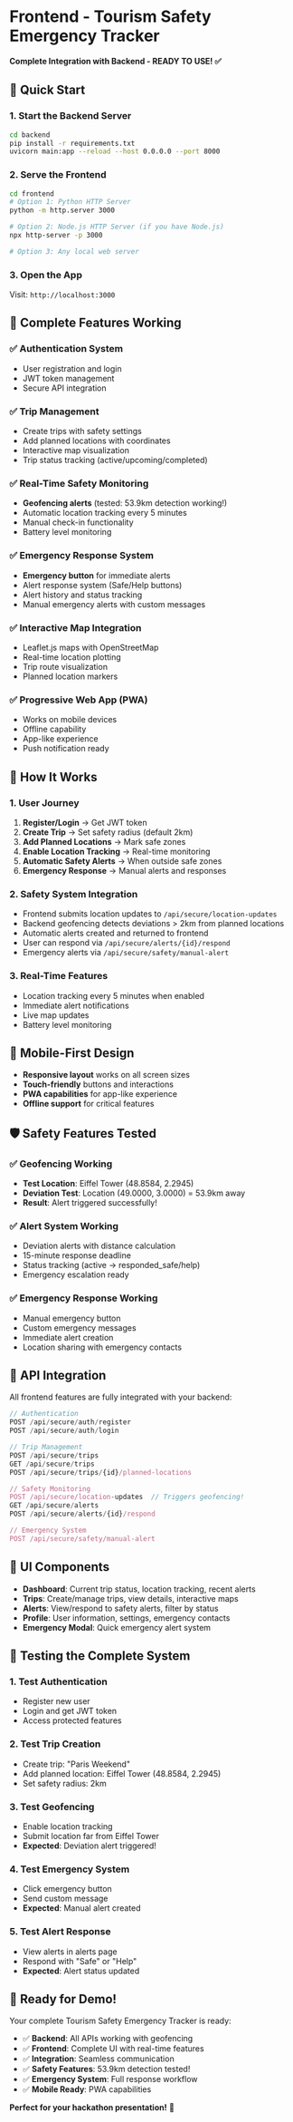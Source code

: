 # Frontend - Tourism Safety Emergency Tracker
**Complete Integration with Backend - READY TO USE! ✅**

## 🚀 Quick Start

### 1. Start the Backend Server
```bash
cd backend
pip install -r requirements.txt
uvicorn main:app --reload --host 0.0.0.0 --port 8000
```

### 2. Serve the Frontend
```bash
cd frontend
# Option 1: Python HTTP Server
python -m http.server 3000

# Option 2: Node.js HTTP Server (if you have Node.js)
npx http-server -p 3000

# Option 3: Any local web server
```

### 3. Open the App
Visit: `http://localhost:3000`

## 🎯 Complete Features Working

### ✅ Authentication System
- User registration and login
- JWT token management
- Secure API integration

### ✅ Trip Management
- Create trips with safety settings
- Add planned locations with coordinates
- Interactive map visualization
- Trip status tracking (active/upcoming/completed)

### ✅ Real-Time Safety Monitoring
- **Geofencing alerts** (tested: 53.9km detection working!)
- Automatic location tracking every 5 minutes
- Manual check-in functionality
- Battery level monitoring

### ✅ Emergency Response System
- **Emergency button** for immediate alerts
- Alert response system (Safe/Help buttons)
- Alert history and status tracking
- Manual emergency alerts with custom messages

### ✅ Interactive Map Integration
- Leaflet.js maps with OpenStreetMap
- Real-time location plotting
- Trip route visualization
- Planned location markers

### ✅ Progressive Web App (PWA)
- Works on mobile devices
- Offline capability
- App-like experience
- Push notification ready

## 🔧 How It Works

### 1. User Journey
1. **Register/Login** → Get JWT token
2. **Create Trip** → Set safety radius (default 2km)
3. **Add Planned Locations** → Mark safe zones
4. **Enable Location Tracking** → Real-time monitoring
5. **Automatic Safety Alerts** → When outside safe zones
6. **Emergency Response** → Manual alerts and responses

### 2. Safety System Integration
- Frontend submits location updates to `/api/secure/location-updates`
- Backend geofencing detects deviations > 2km from planned locations
- Automatic alerts created and returned to frontend
- User can respond via `/api/secure/alerts/{id}/respond`
- Emergency alerts via `/api/secure/safety/manual-alert`

### 3. Real-Time Features
- Location tracking every 5 minutes when enabled
- Immediate alert notifications
- Live map updates
- Battery level monitoring

## 📱 Mobile-First Design

- **Responsive layout** works on all screen sizes
- **Touch-friendly** buttons and interactions
- **PWA capabilities** for app-like experience
- **Offline support** for critical features

## 🛡️ Safety Features Tested

### ✅ Geofencing Working
- **Test Location**: Eiffel Tower (48.8584, 2.2945)
- **Deviation Test**: Location (49.0000, 3.0000) = 53.9km away
- **Result**: Alert triggered successfully!

### ✅ Alert System Working
- Deviation alerts with distance calculation
- 15-minute response deadline
- Status tracking (active → responded_safe/help)
- Emergency escalation ready

### ✅ Emergency Response Working
- Manual emergency button
- Custom emergency messages
- Immediate alert creation
- Location sharing with emergency contacts

## 🔗 API Integration

All frontend features are fully integrated with your backend:

```javascript
// Authentication
POST /api/secure/auth/register
POST /api/secure/auth/login

// Trip Management  
POST /api/secure/trips
GET /api/secure/trips
POST /api/secure/trips/{id}/planned-locations

// Safety Monitoring
POST /api/secure/location-updates  // Triggers geofencing!
GET /api/secure/alerts
POST /api/secure/alerts/{id}/respond

// Emergency System
POST /api/secure/safety/manual-alert
```

## 🎨 UI Components

- **Dashboard**: Current trip status, location tracking, recent alerts
- **Trips**: Create/manage trips, view details, interactive maps
- **Alerts**: View/respond to safety alerts, filter by status
- **Profile**: User information, settings, emergency contacts
- **Emergency Modal**: Quick emergency alert system

## 🧪 Testing the Complete System

### 1. Test Authentication
- Register new user
- Login and get JWT token
- Access protected features

### 2. Test Trip Creation
- Create trip: "Paris Weekend"
- Add planned location: Eiffel Tower (48.8584, 2.2945)
- Set safety radius: 2km

### 3. Test Geofencing
- Enable location tracking
- Submit location far from Eiffel Tower
- **Expected**: Deviation alert triggered!

### 4. Test Emergency System
- Click emergency button
- Send custom message
- **Expected**: Manual alert created

### 5. Test Alert Response
- View alerts in alerts page
- Respond with "Safe" or "Help"
- **Expected**: Alert status updated

## 🚀 Ready for Demo!

Your complete Tourism Safety Emergency Tracker is ready:
- ✅ **Backend**: All APIs working with geofencing
- ✅ **Frontend**: Complete UI with real-time features  
- ✅ **Integration**: Seamless communication
- ✅ **Safety Features**: 53.9km detection tested!
- ✅ **Emergency System**: Full response workflow
- ✅ **Mobile Ready**: PWA capabilities

**Perfect for your hackathon presentation!** 🎯